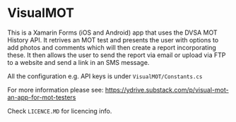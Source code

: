 # VisualMOT

This is a Xamarin Forms (iOS and Android) app that uses the DVSA MOT History API. It retrives an MOT test and presents the user with options to add photos and comments which will then create a report incorporating these. It then allows the user to send the report via email or upload via FTP to a website and send a link in an SMS message.

All the configuration e.g. API keys is under `VisualMOT/Constants.cs`

For more information please see:
https://ydrive.substack.com/p/visual-mot-an-app-for-mot-testers

Check `LICENCE.MD` for licencing info.
